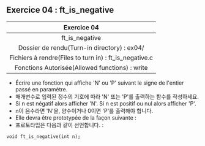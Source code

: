 ## Exercice 04 : ft_is_negative

|Exercice 04|
|:---:|
|ft_is_negative|
|Dossier de rendu(Turn-in directory) : ex04/|
|Fichiers à rendre(Files to turn in) : ft_is_negative.c|
|Fonctions Autorisée(Allowed functions) : write|

- Écrire une fonction qui affiche 'N' ou 'P' suivant le signe de l'entier passé en paramètre.
- 매개변수로 입력된 정수의 기호에 따라 'N' 또는 'P'를 출력하는 함수를 작성하세요.
- Si n est négatif alors afficher 'N'. Si n est positif ou nul alors afficher 'P'.
- n이 음수라면 'N'을, 양수이거나 0이면 'P'를 출력해야 합니다.
- Elle devra être prototypée de la façon suivante :
- 프로토타입은 다음과 같이 선언합니다. : 

```
void ft_is_negative(int n);
```